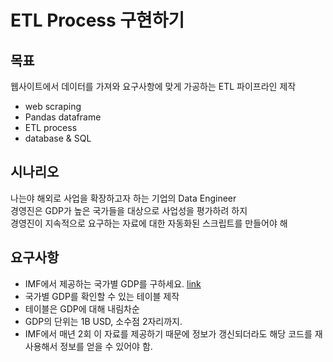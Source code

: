# ETL Process 구현하기

## 목표
웹사이트에서 데이터를 가져와 요구사항에 맞게 가공하는 ETL 파이프라인 제작
- web scraping
- Pandas dataframe
- ETL process
- database & SQL


## 시나리오
나는야 해외로 사업을 확장하고자 하는 기업의 Data Engineer\
경영진은 GDP가 높은 국가들을 대상으로 사업성을 평가하려 하지\
경영진이 지속적으로 요구하는 자료에 대한 자동화된 스크립트를 만들어야 해

## 요구사항
- IMF에서 제공하는 국가별 GDP를 구하세요. [link](https://en.wikipedia.org/wiki/List_of_countries_by_GDP_%28nominal%29)
- 국가별 GDP를 확인할 수 있는 테이블 제작
- 테이블은 GDP에 대해 내림차순
- GDP의 단위는 1B USD, 소수점 2자리까지.
- IMF에서 매년 2회 이 자료를 제공하기 때문에 정보가 갱신되더라도 해당 코드를 재사용해서 정보를 얻을 수 있어야 함.